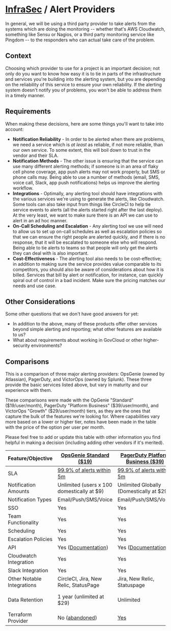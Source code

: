 # [InfraSec](./README.md) / Alert Providers

In general, we will be using a third party provider to take alerts from
the systems which are doing the monitoring -- whether that's AWS
Cloudwatch, something like Sensu or Nagios, or a third party monitoring
service like Pingdom -- to the responders who can actual take care of
the problem.

## Context

Choosing which provider to use for a project is an important decision;
not only do you want to know how easy it is to tie in parts of the
infrastructure and services you're building into the alerting system,
but you are depending on the reliability of this service to ensure
your own reliability. If the alerting system doesn't notify you of
problems, you won't be able to address them in a timely manner.

## Requirements

When making these decisions, here are some things you'll want to take
into account:

* **Notification Reliability** - In order to be alerted when there are
  problems, we need a service which is _at least_ as reliable, if not
  more reliable, than our own service. To some extent, this will boil
  down to trust in the vendor and their SLA.
* **Notification Methods** - The other issue is ensuring that the service
  can use many different alerting methods; if someone is in an area of
  flaky cell phone coverage, app push alerts may not work properly, but
  SMS or phone calls may. Being able to use a number of methods (email,
  SMS, voice call, Slack, app push notifications) helps us improve the
  alerting workflow.
* **Integrations** - Optimally, any alerting tool should have integrations
  with the various services we're using to generate the alerts, like
  Cloudwatch. Some tools can also take input from things like CircleCI
  to help tie service events to alerts (all the alerts started right
  after the last deploy). At the very least, we want to make sure there
  is an API we can use to alert in an ad hoc manner.
* **On-Call Scheduling and Escalation** - Any alerting tool we use will
  need to allow us to set up on-call schedules as well as escalation
  policies so that we can ensure the right people are alerted quickly,
  and if there is no response, that it will be escalated to someone
  else who will respond. Being able to tie alerts to teams so that
  people will only get the alerts they can deal with is also important.
* **Cost-Effectiveness** - The alerting tool also needs to be
  cost-effective; in addition to making sure the service provides
  value comparable to its competitors, you should also be aware of
  considerations about how it is billed. Services that bill by alert
  or notification, for instance, can quickly spiral out of control in
  a bad incident. Make sure the pricing matches our needs and use case.

## Other Considerations

Some other questions that we don't have good answers for yet:

* In addition to the above, many of these products offer other services
  beyond simple alerting and reporting; what other features are available
  to us?
* What about requirements about working in GovCloud or other
  higher-security environments?

## Comparisons

This is a comparison of three major alerting providers: OpsGenie (owned
by Atlassian), PagerDuty, and VictorOps (owned by Splunk). These three
provide the basic services listed above, but vary in maturity and our
experience with them.

These comparisons were made with the OpGenie "Standard" ($19/user/month),
PagerDuty "Platform Business" ($39/user/month), and VictorOps "Growth"
($29/user/month) tiers, as they are the ones that capture the bulk of
the features we're looking for. Where capabilities vary more based on a
lower or higher tier, notes have been made in the table with the price of
the option per user per month.

Please feel free to add or update this table with other information you
find helpful in making a decision (including adding other vendors if
it's merited).

| Feature/Objective | [OpsGenie Standard ($19)](https://www.opsgenie.com/pricing) | [PagerDuty Platform Business ($39)](https://www.pagerduty.com/pricing/) | [VictorOps Growth ($29)](https://victorops.com/pricing) |
|-----|-----|-----|-----|
| SLA | [99.9% of alerts within 5m](https://www.opsgenie.com/tos/sla) | [99.9% of alerts within 5m](https://www.pagerduty.com/pricing/) | (Couldn't find this on their website?) |
| Notification Amounts | Unlimited (users x 100 domestically at $9) | Unlimited Globally (Domestically at $29) | Unlimited |
| Notification Types | Email/Push/SMS/Voice | Email/Push/SMS/Voice | Email/Push/SMS/Voice |
| SSO | Yes | Yes | Available at $49 |
| Team Functionality | Yes | Yes | Yes |
| Scheduling | Yes | Yes | Yes |
| Escalation Policies | Yes | Yes | Yes |
| API | Yes ([Documentation](https://docs.opsgenie.com/docs/api-overview)) | Yes ([Documentation](https://v2.developer.pagerduty.com/)) | Yes ([Documentation](https://help.victorops.com/knowledge-base/rest-endpoint-integration-guide/)) |
| Cloudwatch Integration | Yes | Yes | Yes |
| Slack Integration | Yes | Yes | Yes |
| Other Notable Integrations | CircleCI,  Jira, New Relic, StatusPage | Jira, New Relic, Statuspage | Jira, New Relic, Statuspage |
| Data Retention | 1 year (unlimited at $29) | Unlimited | Not listed (but unlimited noted at $49) |
| Terraform Provider | No ([abandoned](https://www.terraform.io/docs/providers/opsgenie/index.html)) | [Yes](https://www.terraform.io/docs/providers/pagerduty/index.html) | No official provider, some limited attempts |
